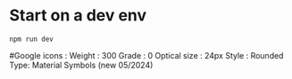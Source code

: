 # Start on a dev env

`npm run dev`

#Google icons :
Weight : 300
Grade : 0
Optical size : 24px
Style : Rounded
Type: Material Symbols (new 05/2024)
